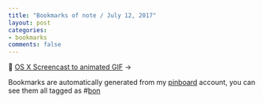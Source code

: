 ```yaml
---
title: "Bookmarks of note / July 12, 2017"
layout: post
categories:
- bookmarks
comments: false
---
```

:bookmark: [OS X Screencast to animated GIF](https://gist.github.com/dergachev/4627207)
&#8594; 

Bookmarks are automatically generated from my [pinboard](https://pinboard.in) account, you can see them all tagged as #[bon](https://pinboard.in/u:funkypenguin/t:bon/)
